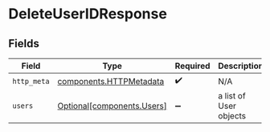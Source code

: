 # DeleteUserIDResponse


## Fields

| Field                                                              | Type                                                               | Required                                                           | Description                                                        |
| ------------------------------------------------------------------ | ------------------------------------------------------------------ | ------------------------------------------------------------------ | ------------------------------------------------------------------ |
| `http_meta`                                                        | [components.HTTPMetadata](../../models/components/httpmetadata.md) | :heavy_check_mark:                                                 | N/A                                                                |
| `users`                                                            | [Optional[components.Users]](../../models/components/users.md)     | :heavy_minus_sign:                                                 | a list of User objects                                             |